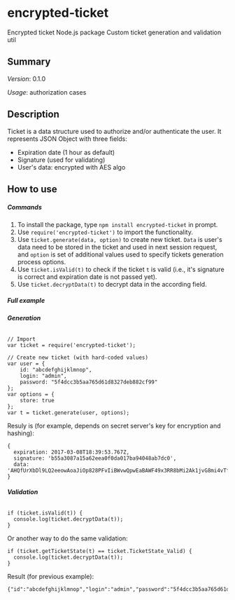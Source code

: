# encrypted-ticket
Encrypted ticket Node.js package
Custom ticket generation and validation util

## Summary
_Version_: 0.1.0

_Usage_: authorization cases

## Description
Ticket is a data structure used to authorize and/or authenticate the user. It represents JSON Object with three fields:
* Expiration date (1 hour as default)
* Signature (used for validating)
* User's data: encrypted with AES algo


## How to use
##### Commands
1. To install the package, type `npm install encrypted-ticket` in prompt.
2. Use `require('encrypted-ticket')` to import the functionality.
3. Use `ticket.generate(data, option)` to create new ticket. `Data` is user's data need to be stored in the ticket and used in next session request, and `option` is set of additional values used to specify tickets generation process options.
4. Use `ticket.isValid(t)` to check if the ticket `t` is valid (i.e., it's signature is correct and expiration date is not passed yet).
5. Use `ticket.decryptData(t)` to decrypt data in the according field.

##### Full example
###### **Generation**
```
// Import 
var ticket = require('encrypted-ticket');

// Create new ticket (with hard-coded values)
var user = {
	id: "abcdefghijklmnop",
	login: "admin",
	password: "5f4dcc3b5aa765d61d8327deb882cf99"
};
var options = {
	store: true
};
var t = ticket.generate(user, options);
```
Resuly is (for example, depends on secret server's key for encryption and hashing):
```
{ 
  expiration: 2017-03-08T18:39:53.767Z,
  signature: 'b55a3087a15a62eea0f0da017ba94048ab7dc0',
  data: 'AHQfUrXbDl9LQ2eeowAoaJiOp828PFvIiBWvwQpwEaBAWF49x3RR8bMi2Ak1jvG8mi4vTfJsEmP8twc1ekI3kkY9pRGB9cGX16MEk0chjzsGHeKuexZC+Qw7fSBiv/Ah/mloyYm92Q==' 
}
```

###### **Validation**
```
if (ticket.isValid(t)) {
  console.log(ticket.decryptData(t));
}
```
Or another way to do the same validation:
```
if (ticket.getTicketState(t) == ticket.TicketState_Valid) {
  console.log(ticket.decryptData(t));
}
```
Result (for previous example):
```
{"id":"abcdefghijklmnop","login":"admin","password":"5f4dcc3b5aa765d61d8327deb882cf99"}
```
